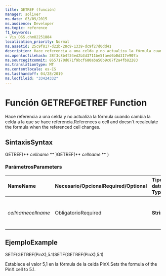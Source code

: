 ```yaml
---
title: GETREF (función)
manager: soliver
ms.date: 03/09/2015
ms.audience: Developer
ms.topic: reference
f1_keywords:
- Vis_DSS.chm82251884
localization_priority: Normal
ms.assetid: 25c9f817-d22b-28c9-1339-dc9f27d0dd41
description: Hace referencia a una celda y no actualiza la fórmula cuando cambia la celda a la que se hace referencia.
ms.openlocfilehash: 38f3c8b4f34ed2b3d3711be5faed6b0d317e907a
ms.sourcegitcommit: 8657170d071f9bcf680aba50b9c07f2a4fb82283
ms.translationtype: MT
ms.contentlocale: es-ES
ms.lasthandoff: 04/28/2019
ms.locfileid: "33424332"
---
```

# <a name="getref-function"></a><span data-ttu-id="280d0-103">Función GETREF</span><span class="sxs-lookup"><span data-stu-id="280d0-103">GETREF Function</span></span>

<span data-ttu-id="280d0-104">Hace referencia a una celda y no actualiza la fórmula cuando cambia la celda a la que se hace referencia.</span><span class="sxs-lookup"><span data-stu-id="280d0-104">References a cell and doesn't recalculate the formula when the referenced cell changes.</span></span>
  
## <a name="syntax"></a><span data-ttu-id="280d0-105">Sintaxis</span><span class="sxs-lookup"><span data-stu-id="280d0-105">Syntax</span></span>

<span data-ttu-id="280d0-106">GETREF(\*\* *cellname* \*\* )</span><span class="sxs-lookup"><span data-stu-id="280d0-106">GETREF(\*\* *cellname* \*\* )</span></span> 
  
### <a name="parameters"></a><span data-ttu-id="280d0-107">Parámetros</span><span class="sxs-lookup"><span data-stu-id="280d0-107">Parameters</span></span>

|<span data-ttu-id="280d0-108">**Name**</span><span class="sxs-lookup"><span data-stu-id="280d0-108">**Name**</span></span>|<span data-ttu-id="280d0-109">**Necesario/Opcional**</span><span class="sxs-lookup"><span data-stu-id="280d0-109">**Required/Optional**</span></span>|<span data-ttu-id="280d0-110">**Tipo de datos**</span><span class="sxs-lookup"><span data-stu-id="280d0-110">**Data Type**</span></span>|<span data-ttu-id="280d0-111">**Descripción**</span><span class="sxs-lookup"><span data-stu-id="280d0-111">**Description**</span></span>|
|:-----|:-----|:-----|:-----|
| <span data-ttu-id="280d0-112">_cellname_</span><span class="sxs-lookup"><span data-stu-id="280d0-112">_cellname_</span></span> <br/> |<span data-ttu-id="280d0-113">Obligatorio</span><span class="sxs-lookup"><span data-stu-id="280d0-113">Required</span></span>  <br/> |<span data-ttu-id="280d0-114">**String**</span><span class="sxs-lookup"><span data-stu-id="280d0-114">**String**</span></span> <br/> |<span data-ttu-id="280d0-115">Nombre de la celda a la que se debe obtener una referencia.</span><span class="sxs-lookup"><span data-stu-id="280d0-115">The name of the cell to get a reference to.</span></span>  <br/> |
   
## <a name="example"></a><span data-ttu-id="280d0-116">Ejemplo</span><span class="sxs-lookup"><span data-stu-id="280d0-116">Example</span></span>

<span data-ttu-id="280d0-117">SETF(GETREF(PinX),5.1)</span><span class="sxs-lookup"><span data-stu-id="280d0-117">SETF(GETREF(PinX),5.1)</span></span> 
  
<span data-ttu-id="280d0-118">Establece el valor 5,1 en la fórmula de la celda PinX.</span><span class="sxs-lookup"><span data-stu-id="280d0-118">Sets the formula of the PinX cell to 5.1.</span></span> 
  

